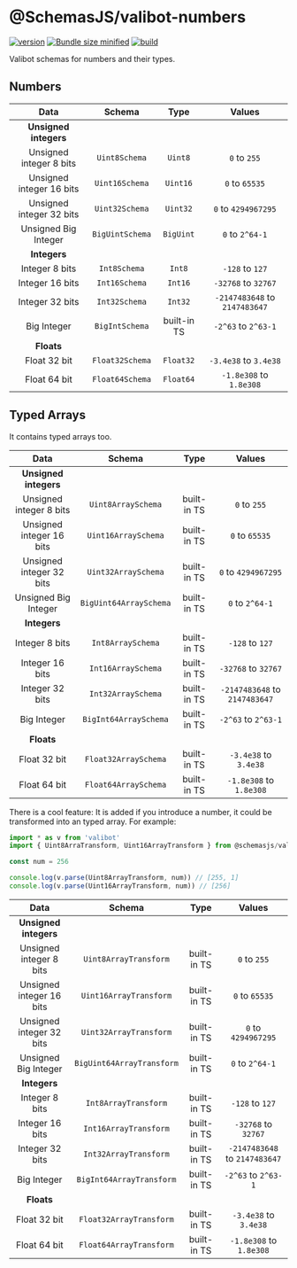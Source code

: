 # @SchemasJS/valibot-numbers

[![version](https://img.shields.io/npm/v/%40schemasjs%2Fvalibot-numbers)](https://www.npmjs.com/package/@schemasjs/valibot-numbers) [![Bundle size minified](https://img.shields.io/bundlephobia/min/%40schemasjs/valibot-numbers/latest)](https://bundlephobia.com/package/@schemasjs/valibot-numbers) [![build](https://github.com/crisconru/schemasjs/actions/workflows/valibot-numbers.yml/badge.svg)](https://github.com/crisconru/schemasjs/actions/workflows/valibot-numbers.yml)

Valibot schemas for numbers and their types.

## Numbers

| Data                     | Schema          | Type        | Values                        |
|:------------------------:|:---------------:|:-----------:| :---------------------------: |
| **Unsigned integers**    |                 |             |                               |
| Unsigned integer 8 bits  | `Uint8Schema`   | `Uint8`     | `0` to `255`                  |
| Unsigned integer 16 bits | `Uint16Schema`  | `Uint16`    | `0` to `65535`                |
| Unsigned integer 32 bits | `Uint32Schema`  | `Uint32`    | `0` to `4294967295`           |
| Unsigned Big Integer     | `BigUintSchema` | `BigUint`   | `0` to `2^64-1`               |
| **Integers**             |                 |             |                               |
| Integer 8 bits           | `Int8Schema`    | `Int8`      | `-128` to `127`               |
| Integer 16 bits          | `Int16Schema`   | `Int16`     | `-32768` to `32767`           |
| Integer 32 bits          | `Int32Schema`   | `Int32`     | `-2147483648` to `2147483647` |
| Big Integer              | `BigIntSchema`  | built-in TS | `-2^63` to `2^63-1`           |
| **Floats**               |                 |             |                               |
| Float 32 bit             | `Float32Schema` | `Float32`   | `-3.4e38` to `3.4e38`         |
| Float 64 bit             | `Float64Schema` | `Float64`   | `-1.8e308` to `1.8e308`       |

## Typed Arrays

It contains typed arrays too.

| Data                     | Schema                 | Type        | Values                        |
|:------------------------:|:----------------------:|:-----------:| :---------------------------: |
| **Unsigned integers**    |                        |             |                               |
| Unsigned integer 8 bits  | `Uint8ArraySchema`     | built-in TS | `0` to `255`                  |
| Unsigned integer 16 bits | `Uint16ArraySchema`    | built-in TS | `0` to `65535`                |
| Unsigned integer 32 bits | `Uint32ArraySchema`    | built-in TS | `0` to `4294967295`           |
| Unsigned Big Integer     | `BigUint64ArraySchema` | built-in TS | `0` to `2^64-1`               |
| **Integers**             |                        |             |                               |
| Integer 8 bits           | `Int8ArraySchema`      | built-in TS | `-128` to `127`               |
| Integer 16 bits          | `Int16ArraySchema`     | built-in TS | `-32768` to `32767`           |
| Integer 32 bits          | `Int32ArraySchema`     | built-in TS | `-2147483648` to `2147483647` |
| Big Integer              | `BigInt64ArraySchema`  | built-in TS | `-2^63` to `2^63-1`           |
| **Floats**               |                        |             |                               |
| Float 32 bit             | `Float32ArraySchema`   | built-in TS | `-3.4e38` to `3.4e38`         |
| Float 64 bit             | `Float64ArraySchema`   | built-in TS | `-1.8e308` to `1.8e308`       |

There is a cool feature: It is added if you introduce a number, it could be transformed into an typed array. For example:

```typescript
import * as v from 'valibot'
import { Uint8ArraTransform, Uint16ArrayTransform } from @schemasjs/valibot-numbers

const num = 256

console.log(v.parse(Uint8ArrayTransform, num)) // [255, 1]
console.log(v.parse(Uint16ArrayTransform, num)) // [256]
```

| Data                     | Schema                    | Type        | Values                        |
|:------------------------:|:-------------------------:|:-----------:| :---------------------------: |
| **Unsigned integers**    |                           |             |                               |
| Unsigned integer 8 bits  | `Uint8ArrayTransform`     | built-in TS | `0` to `255`                  |
| Unsigned integer 16 bits | `Uint16ArrayTransform`    | built-in TS | `0` to `65535`                |
| Unsigned integer 32 bits | `Uint32ArrayTransform`    | built-in TS | `0` to `4294967295`           |
| Unsigned Big Integer     | `BigUint64ArrayTransform` | built-in TS | `0` to `2^64-1`               |
| **Integers**             |                           |             |                               |
| Integer 8 bits           | `Int8ArrayTransform`      | built-in TS | `-128` to `127`               |
| Integer 16 bits          | `Int16ArrayTransform`     | built-in TS | `-32768` to `32767`           |
| Integer 32 bits          | `Int32ArrayTransform`     | built-in TS | `-2147483648` to `2147483647` |
| Big Integer              | `BigInt64ArrayTransform`  | built-in TS | `-2^63` to `2^63-1`           |
| **Floats**               |                           |             |                               |
| Float 32 bit             | `Float32ArrayTransform`   | built-in TS | `-3.4e38` to `3.4e38`         |
| Float 64 bit             | `Float64ArrayTransform`   | built-in TS | `-1.8e308` to `1.8e308`       |
